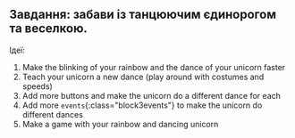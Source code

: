 ## Завдання: забави із танцюючим єдинорогом та веселкою.

Ідеї:

1. Make the blinking of your rainbow and the dance of your unicorn faster
2. Teach your unicorn a new dance (play around with costumes and speeds)
3. Add more buttons and make the unicorn do a different dance for each
4. Add more `events`{:class="block3events"} to make the unicorn do different dances
5. Make a game with your rainbow and dancing unicorn
